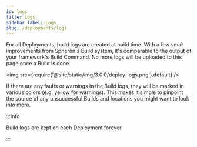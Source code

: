 ```yaml
---
id: logs
title: Logs
sidebar_label: Logs
slug: /deployments/logs
---
```


For all Deployments, build logs are created at build time. With a few small improvements from Spheron's Build system, it's comparable to the output of your framework's Build Command. No more logs will be uploaded to this page once a Build is done.

<img src={require('@site/static/img/3.0.0/deploy-logs.png').default} />

If there are any faults or warnings in the Build logs, they will be marked in various colors (e.g. yellow for warnings). This makes it simple to pinpoint the source of any unsuccessful Builds and locations you might want to look into more.

:::info

Build logs are kept on each Deployment forever.

:::
